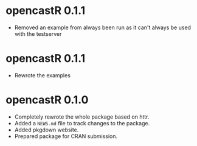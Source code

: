 # opencastR 0.1.1

* Removed an example from always been run as it can't always be used with the testserver

# opencastR 0.1.1

* Rewrote the examples

# opencastR 0.1.0

* Completely rewrote the whole package based on httr.
* Added a `NEWS.md` file to track changes to the package.
* Added pkgdown website.
* Prepared package for CRAN submission.
